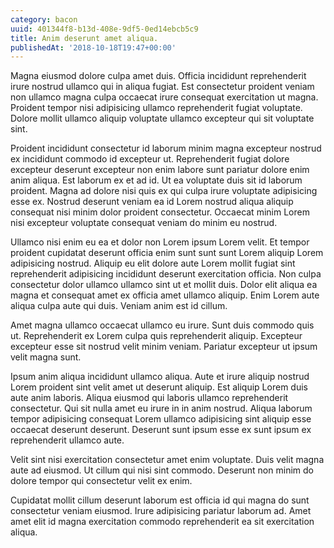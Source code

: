 ```yaml
---
category: bacon
uuid: 401344f8-b13d-408e-9df5-0ed14ebcb5c9
title: Anim deserunt amet aliqua.
publishedAt: '2018-10-18T19:47+00:00'
---
```


Magna eiusmod dolore culpa amet duis. Officia incididunt reprehenderit irure nostrud ullamco qui in aliqua fugiat. Est consectetur proident veniam non ullamco magna culpa occaecat irure consequat exercitation ut magna. Proident tempor nisi adipisicing ullamco reprehenderit fugiat voluptate. Dolore mollit ullamco aliquip voluptate ullamco excepteur qui sit voluptate sint.

Proident incididunt consectetur id laborum minim magna excepteur nostrud ex incididunt commodo id excepteur ut. Reprehenderit fugiat dolore excepteur deserunt excepteur non enim labore sunt pariatur dolore enim anim aliqua. Est laborum ex et ad id. Ut ea voluptate duis sit id laborum proident. Magna ad dolore nisi quis ex qui culpa irure voluptate adipisicing esse ex. Nostrud deserunt veniam ea id Lorem nostrud aliqua aliquip consequat nisi minim dolor proident consectetur. Occaecat minim Lorem nisi excepteur voluptate consequat veniam do minim eu nostrud.

Ullamco nisi enim eu ea et dolor non Lorem ipsum Lorem velit. Et tempor proident cupidatat deserunt officia enim sunt sunt sunt Lorem aliquip Lorem adipisicing nostrud. Aliquip eu elit dolore aute Lorem mollit fugiat sint reprehenderit adipisicing incididunt deserunt exercitation officia. Non culpa consectetur dolor ullamco ullamco sint ut et mollit duis. Dolor elit aliqua ea magna et consequat amet ex officia amet ullamco aliquip. Enim Lorem aute aliqua culpa aute qui duis. Veniam anim est id cillum.

Amet magna ullamco occaecat ullamco eu irure. Sunt duis commodo quis ut. Reprehenderit ex Lorem culpa quis reprehenderit aliquip. Excepteur excepteur esse sit nostrud velit minim veniam. Pariatur excepteur ut ipsum velit magna sunt.

Ipsum anim aliqua incididunt ullamco aliqua. Aute et irure aliquip nostrud Lorem proident sint velit amet ut deserunt aliquip. Est aliquip Lorem duis aute anim laboris. Aliqua eiusmod qui laboris ullamco reprehenderit consectetur. Qui sit nulla amet eu irure in in anim nostrud. Aliqua laborum tempor adipisicing consequat Lorem ullamco adipisicing sint aliquip esse occaecat deserunt deserunt. Deserunt sunt ipsum esse ex sunt ipsum ex reprehenderit ullamco aute.

Velit sint nisi exercitation consectetur amet enim voluptate. Duis velit magna aute ad eiusmod. Ut cillum qui nisi sint commodo. Deserunt non minim do dolore tempor qui consectetur velit ex enim.

Cupidatat mollit cillum deserunt laborum est officia id qui magna do sunt consectetur veniam eiusmod. Irure adipisicing pariatur laborum ad. Amet amet elit id magna exercitation commodo reprehenderit ea sit exercitation aliqua.
